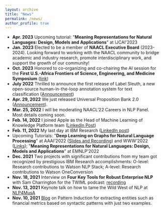 ```yaml
---
layout: archive
title: "News"
permalink: /news/
author_profile: true
---
```

- __Apr. 2023__ Upcoming tutorial: "**Meaning Representations for Natural Languages: Design, Models and Applications**" at IJCAI'2023
- __Jan. 2023__ Elected to be a member of **NAACL Executive Board** (2023-2024). Looking forward to working with the NAACL community to bridge academic and industry research, promote interdisciplinary work, and support the growth of our community!
- __Oct. 2023__ Honored to co-organizing and co-chairing the AI session for the **First U.S.-Africa Frontiers of Science, Engineering, and Medicine Symposium** ([link](https://www.nationalacademies.org/event/10-12-2022/first-us-africa-frontiers-of-science-engineering-and-medicine-symposium))
- __July 2022__ Thrilled to announce the first release of Label Sleuth, a new open-source human-in-the-loop annotation system for text classification ([Announcement](https://www.linkedin.com/posts/yunyao-li_active-learning-driven-labeling-assistance-activity-6953005239859908608-ATQD?utm_source=share&utm_medium=member_desktop))
- __Apr. 29, 2022__ We just released Universal Proposition Bank 2.0 ([Announcement](https://twitter.com/yunyao_li/status/1520774613013204992)). 
- __Mar. 25, 2022__ I will be moderating NAACL'22 Careers in NLP Panel. Most details coming soon. 
- __Feb. 14, 2022__ I joined Apple as the Head of Machine Learning of Knowledge Platform team ([LinkedIn Post](https://www.linkedin.com/feed/update/urn:li:activity:6900565556697686016/)) 
- __Feb. 11, 2022__ My last day at IBM Research ([LinkedIn post](https://www.linkedin.com/feed/update/urn:li:activity:6898035670967840768/)) 
- Upcoming Tutorials: "**Deep Learning on Graphs for Natural Language Processing**" at AAAI'2022 ([Slides and Recording](https://twitter.com/yunyao_li/status/1498167145045258242)) and WWW'2022 ([Links](https://twitter.com/yunyao_li/status/1520190736792096768)); "**Meaning Representations for Natural Languages: Design, Models and Applications**" at EMNLP'2022
- __Dec. 2021__ Two projects with significant contributions from my team got recognized by prestigious IBM Research accomplishments: O-level: Research contributions to Watson NLP Stack; A-level: Research contributions to Watson OneConversion 
- __Nov. 18, 2021__ Interview on **Four Key Tools for Robust Enterprise NLP** with Sam Charrington for the TWIML podcast: [recording](https://twimlai.com/go/537)
- __Nov. 13, 2021__ Keynote talk on how to tame the Wild West of NLP at [NLP4MusA](https://sites.google.com/view/nlp4musa)
- __Nov. 10, 2021__ [Blog](https://medium.com/ibm-data-ai/part-i-pattern-induction-what-is-a-pattern-b661ad46b8c0) on Pattern Induction for extracting entities such as financial metrics based on syntactic patterns with just two examples. 
